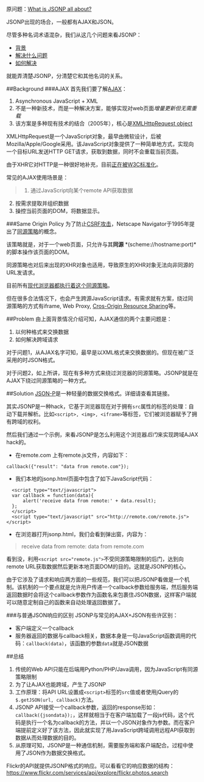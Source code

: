 原问题：[What is JSONP all about?](http://stackoverflow.com/questions/2067472/what-is-jsonp-all-about)


JSONP出现的场合，一般都有AJAX和JSON。

尽管多种名词术语混杂，我们从这几个问题来看JSONP：

* [背景](#background)
* [解决什么问题](#problem)
* [如何解决](#solution)

就能弄清楚JSONP，分清楚它和其他名词的关系。

##Background
###AJAX
首先我们要了解[AJAX](#https://developer.mozilla.org/en-US/docs/AJAX)：

1. Asynchronous JavaScript + XML
2. 不是一种新技术，而是一种解决方案，能够实现对web页面*增量更新但无需重载*
3. 该方案是多种现有技术的结合（2005年），核心是[XMLHttpRequest object](https://developer.mozilla.org/en-US/docs/Web/API/XMLHttpRequest)

XMLHttpRequest是一个JavaScript对象，最早由微软设计，后被Mozilla/Apple/Google采用。该JavaScript对象提供了一种简单地方式，实现向一个目标URL发送HTTP GET请求，获取到数据，同时不会重载当前页面。

由于XHR它对HTTP是一种很好地补充，目前[正在被W3C标准化](https://xhr.spec.whatwg.org)。

常见的AJAX使用场景是：
> 1. 通过JavaScript向某个remote API获取数据  
2. 按需求提取并组织数据  
3. 操控当前页面的DOM，将数据显示。

###Same Origin Policy
为了防止[CSRF攻击](https://www.owasp.org/index.php/Cross-Site_Request_Forgery)，Netscape Navigator于1995年提出了[同源策略](http://en.wikipedia.org/wiki/Same-origin_policy)的概念。

该策略就是，对于一个web页面，只允许与其**同源** *(scheme://hostname:port)*的脚本操作该页面的DOM。

同源策略也对后来出现的XHR对象也适用，导致原生的XHR对象无法向非同源的URL发请求。

目前所有[现代浏览器都执行着这个同源策略](https://developer.mozilla.org/en-US/docs/Web/Security/Same-origin_policy)。

但在很多合法情况下，也会产生跨源JavaScript请求。有需求就有方案，绕过同源策略的方式有iframe, Web Proxy, [Cros-Origin Resource Sharing](http://www.w3.org/TR/cors/)等。

##Problem
由上面背景情况介绍可知，AJAX通信的两个主要问题是：

1. 以何种格式来交换数据
2. 如何解决跨域请求

对于问题1，从AJAX名字可知，最早是以XML格式来交换数据的。但现在被广泛采用的时JSON格式。

对于问题2，如上所讲，现在有多种方式来绕过浏览器的同源策略。JSONP就是在AJAX下绕过同源策略的一种方式。

##Solution
[JSON-P](http://json-p.org)是一种轻量的数据交换格式。详细请查看其链接。

其实JSONP是一种hack，它基于浏览器现在对于拥有`src`属性的标签的处理：自动下载并解析。比如`<script>, <img>, <iframe>`等标签，它们被浏览器赋予了拥有跨域的权利。

然后我们通过一个示例，来看JSONP是怎么利用这个浏览器*后门*来实现跨域AJAX hack的。

* 在remote.com 上有remote.js文件，内容如下：
```
callback({"result": "data from remote.com"});
```
* 我们本地的jsonp.html页面中包含了如下JavaScript代码：
```
  <script type="text/javascript">
  var callback = function(data){
      alert('receive data from remote:' + data.result);
  };
  </script>
  <script type="text/javascript" src="http://remote.com/remote.js"></script>
```
* 在浏览器打开jsonp.html，我们会看到弹出窗，内容为：

> receive data from remote: data from remote.com

看到没，利用`<script src="remote.js">`不受同源策略限制的后门，达到向remote URL获取数据然后更新本地页面DOM的目的。这就是JSONP的核心。

由于它涉及了请求和响应两方面的一些规范，我们可以把JSONP看做是一个机制。该机制的一个要点就是允许用户传递一个callback参数给服务端，然后服务端返回数据时会将这个callback参数作为函数名来包裹住JSON数据，这样客户端就可以随意定制自己的函数来自动处理返回数据了。

###与普通JSON响应的区别
JSONP与常见的AJAX+JSON有些许区别：

* 客户端定义一个callback
* 服务器返回的数据与callback相关，数据本身是一句JavaScript函数调用的代码：`callback(data)`，该函数的参数`data`就是JSON数据

##总结

1. 传统的Web API只能在后端用Python/PHP/Java调用，因为JavaScript有同源策略限制
2. 为了让AJAX也能跨域，产生了JSONP
3. 工作原理：将API URL设置成`<script>`标签的`src`值或者使用jQuery的`$.getJSON(url, callback)`方法。
4. JSONP API接受一个callback参数，返回的response形如：`callback({jsondata});`，这样就相当于在客户端加载了一段js代码，这个代码是执行一个名为callback的方法，并以一个JSON对象作为参数。而在客户端提前定义好了该方法，因此就实现了用JavaScript跨域调用远程API获取到数据从而处理数据的目的。
4. 从原理可知，JSONP是一种通信机制，需要服务端和客户端配合。过程中使用了JSON作为数据交换格式。

Flickr的API就提供JSONP格式的响应。可以看看它的响应数据的结构：
https://www.flickr.com/services/api/explore/flickr.photos.search
